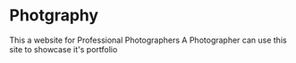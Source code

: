 # Photgraphy
 This a website for Professional Photographers
 A Photographer can use this site to showcase it's portfolio
